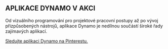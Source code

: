 

## APLIKACE DYNAMO V AKCI

Od vizuálního programování pro projektové pracovní postupy až po vývoj přizpůsobených nástrojů, aplikace Dynamo je nedílnou součástí široké řady zajímavých aplikací.

[Sledujte aplikaci Dynamo na Pinterestu.](http://www.pinterest.com/modelabnyc/dynamo-in-action/)

